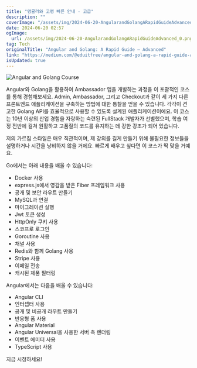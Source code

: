 ```yaml
---
title: "앵귤러와 고랭 빠른 안내 - 고급"
description: ""
coverImage: "/assets/img/2024-06-20-AngularandGolangARapidGuideAdvanced_0.png"
date: 2024-06-20 02:57
ogImage: 
  url: /assets/img/2024-06-20-AngularandGolangARapidGuideAdvanced_0.png
tag: Tech
originalTitle: "Angular and Golang: A Rapid Guide — Advanced"
link: "https://medium.com/@eduitfree/angular-and-golang-a-rapid-guide-advanced-5ea84875ccbd"
isUpdated: true
---
```





![Angular and Golang Course](/assets/img/2024-06-20-AngularandGolangARapidGuideAdvanced_0.png)

Angular와 Golang을 활용하여 Ambassador 앱을 개발하는 과정을 이 포괄적인 코스를 통해 경험해보세요. Admin, Ambassador, 그리고 Checkout과 같이 세 가지 다른 프론트엔드 애플리케이션을 구축하는 방법에 대한 통찰을 얻을 수 있습니다. 각각이 견고한 Golang API를 효율적으로 사용할 수 있도록 설계된 애플리케이션이에요. 이 코스는 10년 이상의 산업 경험을 자랑하는 숙련된 FullStack 개발자가 선별했으며, 학습 여정 전반에 걸쳐 원활하고 고품질의 코드를 유지하는 데 강한 강조가 되어 있습니다.

저의 가르침 스타일은 매우 직관적이며, 제 강의를 길게 만들기 위해 불필요한 정보들을 설명하거나 시간을 낭비하지 않을 거에요. 빠르게 배우고 싶다면 이 코스가 딱 맞을 거예요.

Go에서는 아래 내용을 배울 수 있습니다:

<div class="content-ad"></div>

- Docker 사용
- express.js에서 영감을 받은 Fiber 프레임워크 사용
- 공개 및 보안 라우트 만들기
- MySQL과 연결
- 마이그레이션 실행
- Jwt 토큰 생성
- HttpOnly 쿠키 사용
- 스코프로 로그인
- Goroutine 사용
- 채널 사용
- Redis와 함께 Golang 사용
- Stripe 사용
- 이메일 전송
- 캐시된 제품 필터링

Angular에서는 다음을 배울 수 있습니다:

- Angular CLI
- 인터셉터 사용
- 공개 및 비공개 라우트 만들기
- 반응형 폼 사용
- Angular Material
- Angular Universal을 사용한 서버 측 렌더링
- 이벤트 에미터 사용
- TypeScript 사용

지금 시청하세요!